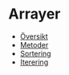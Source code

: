 # Arrayer

- [Översikt](overview)
- [Metoder](methods)
- [Sortering](sort)
- [Iterering](iteration)

